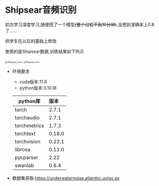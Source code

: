 # Shipsear音频识别

初次学习深度学习,随便搭了一个模型~~(整个过程不到10分钟)~~,没想到准确率上0.8了......

供学生在以后的基础上修改

使用的是Shipsear数据,训练结果如下所示

<img src="https://cdn.jsdelivr.net/gh/vanillaholic/image-bed@main/img/Shipsear_Loss.png" alt="Shipsear_Loss" style="zoom:50%;" />

<img src="https://cdn.jsdelivr.net/gh/vanillaholic/image-bed@main/img/Shipsear_Acc.png" alt="Shipsear_Acc" style="zoom:50%;" />

- 环境要求

  - cuda版本:11.8
  - python版本:3.10.18

  | python库     | 版本   |
  | ------------ | :----- |
  | torch        | 2.7.1  |
  | torchaudio   | 2.7.1  |
  | torchmetrics | 1.7.3  |
  | torchtext    | 0.18.0 |
  | torchvision  | 0.22.1 |
  | librosa      | 0.11.0 |
  | pycparser    | 2.22   |
  | swanlab      | 0.6.4  |

  

- 数据集获取:https://underwaternoise.atlanttic.uvigo.es
